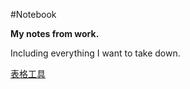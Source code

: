 #Notebook

**My notes from work.**

Including everything I want to take down.

[表格工具](http://www.ituring.com.cn/article/3452)

